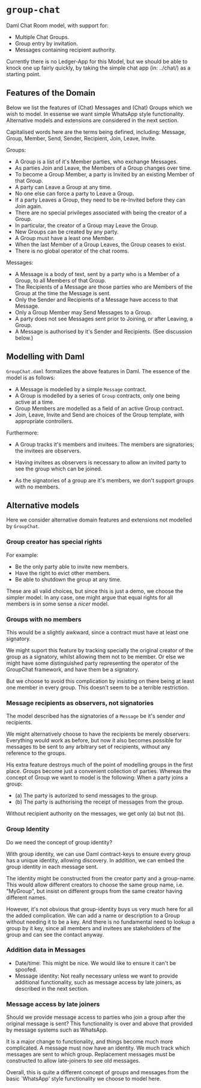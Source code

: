 
# `group-chat`

Daml Chat Room model, with support for:

- Multiple Chat Groups.
- Group entry by invitation.
- Messages containing recipient authority.

Currently there is no Ledger-App for this Model, but we should be able to knock one up fairly quickly, by taking the simple chat app (in: ../chat/) as a starting point.


## Features of the Domain

Below we list the features of (Chat) Messages and (Chat) Groups which we wish to model.
In essense we want simple WhatsApp style functionality.
Alternative models and extensions are considered in the next section.

Capitalised words here are the terms being defined, including: Message, Group, Member, Send, Sender, Recipient, Join, Leave, Invite.

Groups:

- A Group is a list of it's Member parties, who exchange Messages.
- As parties Join and Leave, the Members of a Group changes over time.
- To become a Group Member, a party is Invited by an existing Member of that Group.
- A party can Leave a Group at any time.
- No one else can force a party to Leave a Group.
- If a party Leaves a Group, they need to be re-Invited before they can Join again.
- There are no special privileges associated with being the creator of a Group.
- In particular, the creator of a Group may Leave the Group.
- New Groups can be created by any party.
- A Group must have a least one Member.
- When the last Member of a Group Leaves, the Group ceases to exist.
- There is no global operator of the chat rooms.

Messages:

- A Message is a body of text, sent by a party who is a Member of a Group, to all Members of that Group.
- The Recipients of a Message are those parties who are Members of the Group at the time the Message is sent.
- Only the Sender and Recipients of a Message have access to that Message.
- Only a Group Member may Send Messages to a Group.
- A party does not see Messages sent prior to Joining, or after Leaving, a Group.
- A Message is authorised by it's Sender and Recipients. (See discussion below.)


## Modelling with Daml

`GroupChat.daml` formalizes the above features in Daml. The essence of the model is as follows:

- A Message is modelled by a simple `Message` contract.
- A Group is modelled by a series of `Group` contracts, only one being active at a time.
- Group Members are modelled as a field of an active Group contract.
- Join, Leave, Invite and Send are choices of the Group template, with appropriate controllers.

Furthermore:

- A Group tracks it's members and invitees. The members are signatories; the invitees are observers.

- Having invitees as observers is necessary to allow an invited party to see the group which can be joined.

- As the signatories of a group are it's members, we don't support groups with no members.



## Alternative models

Here we consider alternative domain features and extensions not modelled by `GroupChat`.


### Group creator has special rights

For example:

- Be the only party able to invite new members.
- Have the right to evict other members.
- Be able to shutdown the group at any time.

These are all valid choices, but since this is just a demo, we choose the simpler model. In any case, one might argue that equal rights for all members is in some sense a *nicer* model.


### Groups with no members

This would be a slightly awkward, since a contract must have at least one signatory.

We might suport this feature by tracking specially the original creator of the group as a signatory, whilst allowing them not to be member.
Or else we might have some distinguished party representing the operator of the GroupChat framework, and have them be a signatory.

But we choose to avoid this complication by insisting on there being at least one member in every group. This doesn't seem to be a terrible restriction.


### Message recipients as observers, not signatories

The model described has the signatories of a `Message` be it's sender *and* recipients.

We might alternatively choose to have the recipients be merely observers: Everything would work as before, but now it also becomes possible for messages to be sent to any arbitrary set of recipients, without any reference to the groups.

His extra feature destroys much of the point of modelling groups in the first place. Groups become just a convenient collection of parties. Whereas the concept of Group we want to model is the following: When a party joins a group:

- (a) The party is autorized to send messages to the group.
- (b) The party is authorising the receipt of messages from the group.

Without recipient authority on the messages, we get only (a) but not (b).


### Group Identity

Do we need the concept of group identity?

With group identity, we can use Daml contract-keys to ensure every group has a unique identity, allowing discovery.
In addition, we can embed the group identity in each message sent.

The identity might be constructed from the creator party and a group-name.
This would allow different creators to choose the same group name, i.e. "MyGroup", but insist on
different groups from the same creator having different names.

However, it's not obvious that group-identity buys us very much here for all the added complication.
We can add a name or description to a Group without needing it to be a key.
And there is no fundamental need to lookup a group by it key, since all members and invitees are stakeholders of the group and can see the contact anyway.


### Addition data in Messages

- Date/time: This might be nice. We would like to ensure it can't be spoofed.
- Message identity: Not really necessary unless we want to provide additional functionality, such as message access by late joiners, as described in the next section.


### Message access by late joiners

Should we provide message access to parties who join a group after the original message is sent?
This functionality is over and above that provided by message systems such as WhatsApp.

It is a major change to functionality, and things become much more complicated.
A message must now have an identity.
We much track which messages are sent to which group.
Replacement messages must be constructed to allow late-joiners to see old messages.

Overall, this is quite a different concept of groups and messages from the basic `WhatsApp' style functionality we choose to model here.
